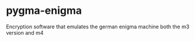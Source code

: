 # pygma-enigma
Encryption software that emulates the german enigma machine both the m3 version and m4 
